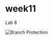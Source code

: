 # week11
Lab 8

![Branch Protection](https://github.com/msparmar4/week11/blob/prod/branch-protection.yml/Branch%20Protection/badge.svg)
